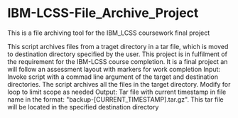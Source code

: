 # IBM-LCSS-File_Archive_Project
This is a file archiving tool for the IBM_LCSS coursework final project

This script archives files from a traget directory in a tar file, which is moved to destination directory specified by the user. This project is in fulfilment of the requirement for the IBM-LCSS course completion. It is a final project an will follow an assessment layout with markers for work completion
  Input:
      Invoke script with a commad line argument of the target and destination directories. The script archives all the files in the target directory. Modify for loop to limit scope as needed
  Output:
      Tar file with current timestamp in file name in the format: "backup-[CURRENT_TIMESTAMP].tar.gz". This tar file will be located in the specified destination directory 
